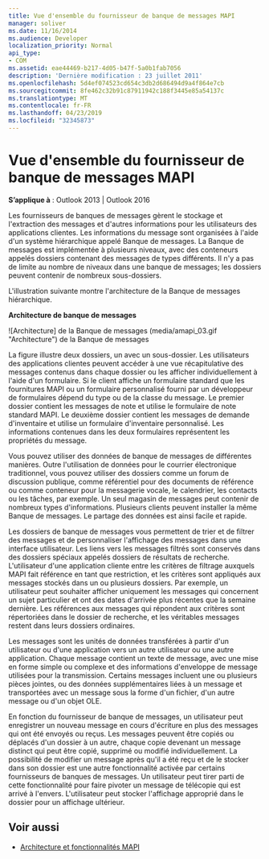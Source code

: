 ```yaml
---
title: Vue d'ensemble du fournisseur de banque de messages MAPI
manager: soliver
ms.date: 11/16/2014
ms.audience: Developer
localization_priority: Normal
api_type:
- COM
ms.assetid: eae44469-b217-4d05-b47f-5a0b1fab7056
description: 'Dernière modification : 23 juillet 2011'
ms.openlocfilehash: 5d4ef074523cd654c3db2d686494d9a4f864e7cb
ms.sourcegitcommit: 8fe462c32b91c87911942c188f3445e85a54137c
ms.translationtype: MT
ms.contentlocale: fr-FR
ms.lasthandoff: 04/23/2019
ms.locfileid: "32345873"
---
```

# <a name="mapi-message-store-provider-overview"></a>Vue d'ensemble du fournisseur de banque de messages MAPI
  
**S’applique à** : Outlook 2013 | Outlook 2016 
  
Les fournisseurs de banques de messages gèrent le stockage et l'extraction des messages et d'autres informations pour les utilisateurs des applications clientes. Les informations du message sont organisées à l'aide d'un système hiérarchique appelé Banque de messages. La Banque de messages est implémentée à plusieurs niveaux, avec des conteneurs appelés dossiers contenant des messages de types différents. Il n'y a pas de limite au nombre de niveaux dans une banque de messages; les dossiers peuvent contenir de nombreux sous-dossiers. 
  
L'illustration suivante montre l'architecture de la Banque de messages hiérarchique.
  
**Architecture de banque de messages**
  
![Architecture] de la Banque de messages (media/amapi_03.gif "Architecture") de la Banque de messages
  
La figure illustre deux dossiers, un avec un sous-dossier. Les utilisateurs des applications clientes peuvent accéder à une vue récapitulative des messages contenus dans chaque dossier ou les afficher individuellement à l'aide d'un formulaire. Si le client affiche un formulaire standard que les fournitures MAPI ou un formulaire personnalisé fourni par un développeur de formulaires dépend du type ou de la classe du message. Le premier dossier contient les messages de note et utilise le formulaire de note standard MAPI. Le deuxième dossier contient les messages de demande d'inventaire et utilise un formulaire d'inventaire personnalisé. Les informations contenues dans les deux formulaires représentent les propriétés du message.
  
Vous pouvez utiliser des données de banque de messages de différentes manières. Outre l'utilisation de données pour le courrier électronique traditionnel, vous pouvez utiliser des dossiers comme un forum de discussion publique, comme référentiel pour des documents de référence ou comme conteneur pour la messagerie vocale, le calendrier, les contacts ou les tâches, par exemple. Un seul magasin de messages peut contenir de nombreux types d'informations. Plusieurs clients peuvent installer la même Banque de messages. Le partage des données est ainsi facile et rapide. 
  
Les dossiers de banque de messages vous permettent de trier et de filtrer des messages et de personnaliser l'affichage des messages dans une interface utilisateur. Les liens vers les messages filtrés sont conservés dans des dossiers spéciaux appelés dossiers de résultats de recherche. L'utilisateur d'une application cliente entre les critères de filtrage auxquels MAPI fait référence en tant que restriction, et les critères sont appliqués aux messages stockés dans un ou plusieurs dossiers. Par exemple, un utilisateur peut souhaiter afficher uniquement les messages qui concernent un sujet particulier et ont des dates d'arrivée plus récentes que la semaine dernière. Les références aux messages qui répondent aux critères sont répertoriées dans le dossier de recherche, et les véritables messages restent dans leurs dossiers ordinaires.
  
Les messages sont les unités de données transférées à partir d'un utilisateur ou d'une application vers un autre utilisateur ou une autre application. Chaque message contient un texte de message, avec une mise en forme simple ou complexe et des informations d'enveloppe de message utilisées pour la transmission. Certains messages incluent une ou plusieurs pièces jointes, ou des données supplémentaires liées à un message et transportées avec un message sous la forme d'un fichier, d'un autre message ou d'un objet OLE. 
  
En fonction du fournisseur de banque de messages, un utilisateur peut enregistrer un nouveau message en cours d'écriture en plus des messages qui ont été envoyés ou reçus. Les messages peuvent être copiés ou déplacés d'un dossier à un autre, chaque copie devenant un message distinct qui peut être copié, supprimé ou modifié individuellement. La possibilité de modifier un message après qu'il a été reçu et de le stocker dans son dossier est une autre fonctionnalité activée par certains fournisseurs de banques de messages. Un utilisateur peut tirer parti de cette fonctionnalité pour faire pivoter un message de télécopie qui est arrivé à l'envers. L'utilisateur peut stocker l'affichage approprié dans le dossier pour un affichage ultérieur. 
  
## <a name="see-also"></a>Voir aussi

- [Architecture et fonctionnalités MAPI](mapi-features-and-architecture.md)


